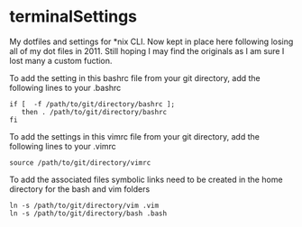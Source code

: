 terminalSettings
================

My dotfiles and settings for *nix CLI. Now kept in place here following losing all of my dot files in 2011. Still hoping I may find the originals as I am sure I lost many a custom fuction.

To add the setting in this bashrc file from your git directory, add the following lines to your .bashrc

    if [  -f /path/to/git/directory/bashrc ];
       then . /path/to/git/directory/bashrc
    fi

To add the settings in this vimrc file from your git directory, add the following lines to your .vimrc

    source /path/to/git/directory/vimrc

To add the associated files symbolic links need to be created in the home directory for the bash and vim folders

    ln -s /path/to/git/directory/vim .vim
    ln -s /path/to/git/directory/bash .bash 
